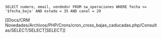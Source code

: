 `SELECT numero, email, vendedor FROM sw_operaciones WHERE fecha <= '$fecha_baja' AND estado = 35 AND canal = 29`

[[Docs/CRM Novedades/Archivos/PHP/Crons/cron_cross_bajas_caducadas.php/Consultas/SELECT/SELECT|SELECT]]